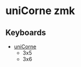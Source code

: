 # uniCorne zmk

## Keyboards
* [uniCorne](https://github.com/Thunderbird2086/uniCorne)
  * 3x5
  * 3x6
